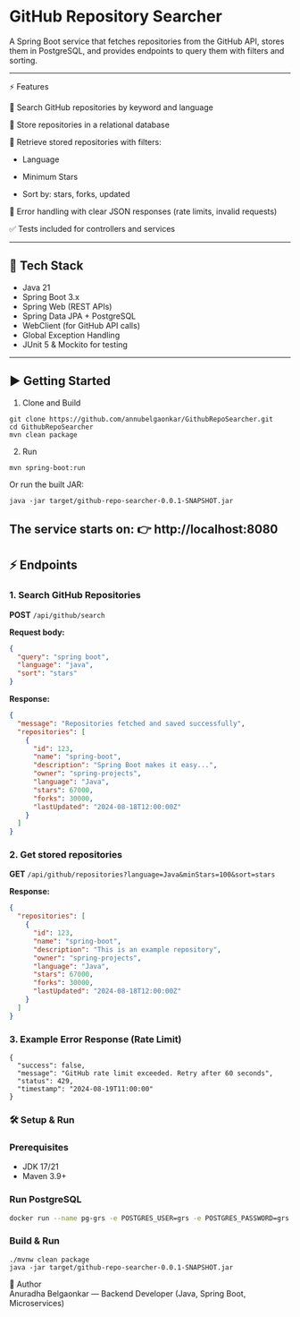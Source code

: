 # GitHub Repository Searcher

A Spring Boot service that fetches repositories from the GitHub API, stores them in PostgreSQL, and provides endpoints to query them with filters and sorting.


---
⚡ Features

🔎 Search GitHub repositories by keyword and language

💾 Store repositories in a relational database

📂 Retrieve stored repositories with filters:

- Language

- Minimum Stars

- Sort by: stars, forks, updated

🚨 Error handling with clear JSON responses (rate limits, invalid requests)

✅ Tests included for controllers and services



---

## 🚀 Tech Stack
- Java 21
- Spring Boot 3.x
- Spring Web (REST APIs)
- Spring Data JPA + PostgreSQL
- WebClient (for GitHub API calls)
- Global Exception Handling
- JUnit 5 & Mockito for testing

---

## ▶️ Getting Started
1. Clone and Build
```
git clone https://github.com/annubelgaonkar/GithubRepoSearcher.git
cd GithubRepoSearcher
mvn clean package
```
2. Run
```
mvn spring-boot:run
```
Or run the built JAR:
```
java -jar target/github-repo-searcher-0.0.1-SNAPSHOT.jar

```

The service starts on:
👉 http://localhost:8080
---
## ⚡ Endpoints

### 1. Search GitHub Repositories
**POST** `/api/github/search`

**Request body:**
```json
{
  "query": "spring boot",
  "language": "java",
  "sort": "stars"
}
```

**Response:**
```json
{
  "message": "Repositories fetched and saved successfully",
  "repositories": [
    {
      "id": 123,
      "name": "spring-boot",
      "description": "Spring Boot makes it easy...",
      "owner": "spring-projects",
      "language": "Java",
      "stars": 67000,
      "forks": 30000,
      "lastUpdated": "2024-08-18T12:00:00Z"
    }
  ]
}
```

### 2. Get stored repositories
**GET** `/api/github/repositories?language=Java&minStars=100&sort=stars`

**Response:**
```json
{
  "repositories": [
    {
      "id": 123,
      "name": "spring-boot",
      "description": "This is an example repository",
      "owner": "spring-projects",
      "language": "Java",
      "stars": 67000,
      "forks": 30000,
      "lastUpdated": "2024-08-18T12:00:00Z"
    }
  ]
}
```
### 3. Example Error Response (Rate Limit)
```
{
  "success": false,
  "message": "GitHub rate limit exceeded. Retry after 60 seconds",
  "status": 429,
  "timestamp": "2024-08-19T11:00:00"
}

```
### 🛠️ Setup & Run
### Prerequisites

- JDK 17/21
- Maven 3.9+

### Run PostgreSQL
```bash
docker run --name pg-grs -e POSTGRES_USER=grs -e POSTGRES_PASSWORD=grs -e POSTGRES_DB=grs -p 5432:5432 -d postgres:16
```
### Build & Run
```
./mvnw clean package
java -jar target/github-repo-searcher-0.0.1-SNAPSHOT.jar
```

👤 Author\
Anuradha Belgaonkar — Backend Developer (Java, Spring Boot, Microservices)
